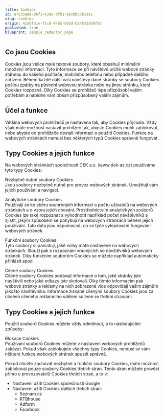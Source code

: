 ```yaml
---
title: Cookies
id: a7635ede-96f1-43a5-bfb1-a6c8bc5b31e1
slug: cookies
origin: 42a5fb1e-f1c8-44b5-85bd-b14531858f5d
published: true
blueprint: simple_redactor_page
---
```

<h2>Co jsou Cookies</h2>
<p>Cookies jsou velice malé textové soubory, které obsahují minimální množství informací. Tyto informace se při návštěvě určité webové stránky stáhnou do vašeho počítače, mobilního telefonu nebo případně dalšího zařízení. Během každé další vaší návštěvy dané stránky se soubory Cookies pošlou zpátky na původní webovou stránku nebo na jinou stránku, která Cookies rozpozná. Díky Cookies se prohlížeč lépe přizpůsobí vašim potřebám a nabídne vám obsah přizpůsobený vašim zájmům.<br>
</p>
<h2>Účel a funkce</h2>
<p>Většina webových prohlížečů je nastavena tak, aby Cookies přijímala. Vždy však máte možnost nastavit prohlížeč tak, abyste Cookies mohli zablokovat, nebo abyste od prohlížeče dostali informaci o použití Cookies. Funkce na webových stránkách nemusí bez některých typů Cookies správně fungovat.<span class="redactor-invisible-space"></span>
</p>
<h2>Typy Cookies a jejich funkce</h2>
<p>Na webových stránkách společnosti DEK a.s. (www.dek-as.cz) používáme tyto typy Cookies:
</p>
<p>Nezbytně nutné soubory Cookies<br>Jsou soubory nezbytně nutné pro provoz webových stránek. Umožňují vám jejich používání a navigaci.
</p>
<p>Analytické soubory Cookies<br>Používají se ke sběru souhrnných informací o počtu uživatelů na webových stránkách a o vzoru jejich chování. Prostřednictvím analytických souborů Cookies lze také rozpoznat a vyhodnotit například počet návštěvníků a zjistit, jakým způsobem se pohybují na webových stránkách během jejich používání. Tato data jsou nápomocná, co se týče vylepšování fungování webových stránek.<br>
</p>
<p>Funkční soubory Cookies<br>Tyto soubory si pamatují, jaké volby máte nastavené na webových stránkách. Slouží pak k rozpoznání vracejících se návštěvníků webových stránek. Díky funkčním souborům Cookies se můžete například automaticky přihlásit apod.
</p>
<p>Cílené soubory Cookies<br>Cílené soubory Cookies podávají informace o tom, jaké stránky jste navštívili nebo jaké odkazy jste sledovali. Díky těmto informacím pak webové stránky a reklamy na nich zobrazené více odpovídají vašim zájmům jakožto návštěvníka. Informace získané cílenými soubory Cookies jsou za účelem cíleného reklamního sdělení sdílené se třetími stranami.
</p>
<h2>Typy Cookies a jejich funkce</h2>
<p>Použití souborů Cookies můžete vždy odmítnout, a to následujícími způsoby:
</p>
<p>Blokace Cookies<br>Používaní souborů Cookies můžete v nastavení webových prohlížečů zakázat. Pokud však zablokujete všechny typy Cookies, nemusí se vám některé funkce webových stránek spustit správně.
</p>
<p>Pokud chcete zachovat nezbytné a funkční soubory Cookies, máte možnost zablokovat pouze soubory Cookies třetích stran. Tento úkon můžete provést přímo u provozovatelů Cookies třetích stran, a to v:
</p>
<ul>
	<li>Nastavení užití Cookies společnosti Google</li>
	<li>Nastavení užití Cookies dalších třetích stran:
	<ul>
		<li>Seznam.cz</li>
		<li>RTBhouse</li>
		<li>Adform</li>
		<li>Facebook</li>
	</ul></li>
</ul>